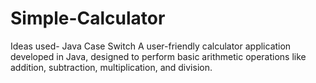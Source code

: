 # Simple-Calculator

Ideas used- Java Case Switch
A user-friendly calculator application developed in Java, designed to perform basic arithmetic operations like addition, subtraction, multiplication, and division.
